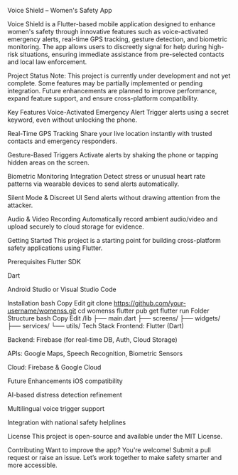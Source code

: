 Voice Shield – Women's Safety App

Voice Shield is a Flutter-based mobile application designed to enhance women's safety through innovative features such as voice-activated emergency alerts, real-time GPS tracking, gesture detection, and biometric monitoring. The app allows users to discreetly signal for help during high-risk situations, ensuring immediate assistance from pre-selected contacts and local law enforcement.

Project Status
Note: This project is currently under development and not yet complete. Some features may be partially implemented or pending integration. Future enhancements are planned to improve performance, expand feature support, and ensure cross-platform compatibility.

Key Features
Voice-Activated Emergency Alert
Trigger alerts using a secret keyword, even without unlocking the phone.

Real-Time GPS Tracking
Share your live location instantly with trusted contacts and emergency responders.

Gesture-Based Triggers
Activate alerts by shaking the phone or tapping hidden areas on the screen.

Biometric Monitoring Integration
Detect stress or unusual heart rate patterns via wearable devices to send alerts automatically.

Silent Mode & Discreet UI
Send alerts without drawing attention from the attacker.

Audio & Video Recording
Automatically record ambient audio/video and upload securely to cloud storage for evidence.

Getting Started
This project is a starting point for building cross-platform safety applications using Flutter.

Prerequisites
Flutter SDK

Dart

Android Studio or Visual Studio Code

Installation
bash
Copy
Edit
git clone https://github.com/your-username/womenss.git
cd womenss
flutter pub get
flutter run
Folder Structure
bash
Copy
Edit
/lib
  ├── main.dart
  ├── screens/
  ├── widgets/
  ├── services/
  └── utils/
Tech Stack
Frontend: Flutter (Dart)

Backend: Firebase (for real-time DB, Auth, Cloud Storage)

APIs: Google Maps, Speech Recognition, Biometric Sensors

Cloud: Firebase & Google Cloud

Future Enhancements
iOS compatibility

AI-based distress detection refinement

Multilingual voice trigger support

Integration with national safety helplines

License
This project is open-source and available under the MIT License.

Contributing
Want to improve the app? You're welcome! Submit a pull request or raise an issue. Let’s work together to make safety smarter and more accessible.
